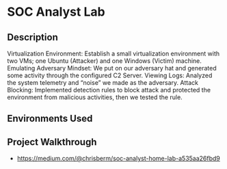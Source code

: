 # SOC Analyst Lab

<h2>Description</h2>
Virtualization Environment: Establish a small virtualization environment with two VMs; one Ubuntu (Attacker) and one Windows (Victim) machine.
Emulating Adversary Mindset: We put on our adversary hat and generated some activity through the configured C2 Server.
Viewing Logs: Analyzed the system telemetry and “noise” we made as the adversary.
Attack Blocking: Implemented detection rules to block attack and protected the environment from malicious activities, then we tested the rule.
<h2>Environments Used </h2>

<h2>Project Walkthrough</h2>

- https://medium.com/@chrisberm/soc-analyst-home-lab-a535aa26fbd9

</body>
</html>
